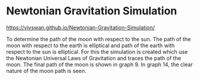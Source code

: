 # Newtonian Gravitation Simulation
https://vivswan.github.io/Newtonian-Gravitation-Simulation/

To determine the path of the moon with respect to the sun. The path of the moon with respect to the earth is elliptical and path of the earth with respect to the sun is elliptical. For this the simulation is created which use the Newtonian Universal Laws of Gravitation and traces the path of the moon. The final path of the moon is shown in graph 9. In graph 14, the clear nature of the moon path is seen.  
